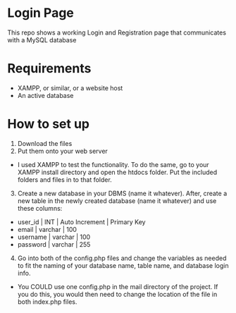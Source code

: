 # Login Page
This repo shows a working Login and Registration page that communicates with a MySQL database

# Requirements
- XAMPP, or similar, or a website host
- An active database

# How to set up
1. Download the files
2. Put them onto your web server
- I used XAMPP to test the functionality. To do the same, go to your XAMPP install directory and open the htdocs folder. Put the included folders and files in to that folder.
3. Create a new database in your DBMS (name it whatever). After, create a new table in the newly created database (name it whatever) and use these columns:
- user_id    | INT     | Auto Increment | Primary Key
- email      | varchar | 100
- username   | varchar | 100
- password   | varchar | 255
4. Go into both of the config.php files and change the variables as needed to fit the naming of your database name, table name, and database login info.
- You COULD use one config.php in the mail directory of the project. If you do this, you would then need to change the location of the file in both index.php files.
